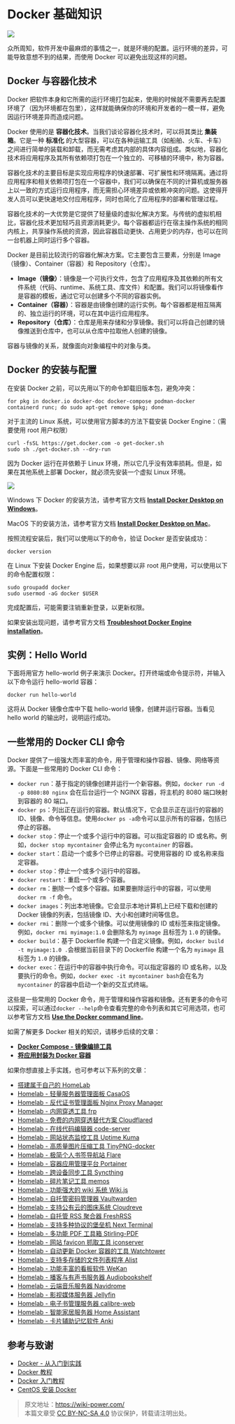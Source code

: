 # Docker 基础知识

![](https://f004.backblazeb2.com/file/wiki-media/img/20210116153041.png)

众所周知，软件开发中最麻烦的事情之一，就是环境的配置。运行环境的差异，可能导致意想不到的结果，而使用 Docker 可以避免出现这样的问题。

## Docker 与容器化技术

Docker 把软件本身和它所需的运行环境打包起来，使用的时候就不需要再去配置环境了（因为环境都在包里），这样就能确保你的环境和开发者的一模一样，避免因运行环境差异而造成问题。

Docker 使用的是 **容器化技术**。当我们谈论容器化技术时，可以将其类比 **集装箱**。它是一种 **标准化** 的大型容器，可以在各种运输工具（如船舶、火车、卡车）之间进行简单的装载和卸载，而无需考虑其内部的具体内容组成。类似地，容器化技术将应用程序及其所有依赖项打包在一个独立的、可移植的环境中，称为容器。

容器化技术的主要目标是实现应用程序的快速部署、可扩展性和环境隔离。通过将应用程序和相关依赖项打包在一个容器中，我们可以确保在不同的计算机或服务器上以一致的方式运行应用程序，而无需担心环境差异或依赖冲突的问题。这使得开发人员可以更快速地交付应用程序，同时也简化了应用程序的部署和管理过程。

容器化技术的一大优势是它提供了轻量级的虚拟化解决方案。与传统的虚拟机相比，容器化技术更加轻巧且资源消耗更少。每个容器都运行在宿主操作系统的相同内核上，共享操作系统的资源，因此容器启动更快、占用更少的内存，也可以在同一台机器上同时运行多个容器。

Docker 是目前比较流行的容器化解决方案。它主要包含三要素，分别是 Image（镜像）、Container（容器）和 Repository（仓库）。

- **Image（镜像）**：镜像是一个可执行文件，包含了应用程序及其依赖的所有文件系统（代码、runtime、系统工具、库文件）和配置。我们可以将镜像看作是容器的模板，通过它可以创建多个不同的容器实例。
- **Container（容器）**：容器是由镜像创建的运行实例。每个容器都是相互隔离的、独立运行的环境，可以在其中运行应用程序。
- **Repository（仓库）**：仓库是用来存储和分享镜像。我们可以将自己创建的镜像推送到仓库中，也可以从仓库中拉取他人创建的镜像。

容器与镜像的关系，就像面向对象编程中的对象与类。

## Docker 的安装与配置

在安装 Docker 之前，可以先用以下的命令卸载旧版本包，避免冲突：

```shell
for pkg in docker.io docker-doc docker-compose podman-docker containerd runc; do sudo apt-get remove $pkg; done
```

对于主流的 Linux 系统，可以使用官方脚本的方法下载安装 Docker Engine：（需要使用 root 用户权限）

```shell
curl -fsSL https://get.docker.com -o get-docker.sh
sudo sh ./get-docker.sh --dry-run
```

因为 Docker 运行在并依赖于 Linux 环境，所以它几乎没有效率损耗。但是，如果在其他系统上部署 Docker，就必须先安装一个虚拟 Linux 环境。

![](https://f004.backblazeb2.com/file/wiki-media/img/20230708005714.png)

Windows 下 Docker 的安装方法，请参考官方文档 [**Install Docker Desktop on Windows**](https://docs.docker.com/desktop/install/windows-install/)。

MacOS 下的安装方法，请参考官方文档 [**Install Docker Desktop on Mac**](https://docs.docker.com/desktop/install/mac-install/)。

按照流程安装后，我们可以使用以下的命令，验证 Docker 是否安装成功：

```shell
docker version
```

在 Linux 下安装 Docker Engine 后，如果想要以非 root 用户使用，可以使用以下的命令配置权限：

```shell
sudo groupadd docker
sudo usermod -aG docker $USER
```

完成配置后，可能需要注销重新登录，以更新权限。

如果安装出现问题，请参考官方文档 [**Troubleshoot Docker Engine installation**](https://docs.docker.com/engine/install/troubleshoot/)。

## 实例：Hello World

下面将用官方 hello-world 例子来演示 Docker。打开终端或命令提示符，并输入以下命令运行 hello-world 容器：

```shell
docker run hello-world
```

这将从 Docker 镜像仓库中下载 hello-world 镜像，创建并运行容器。当看见 hello world 的输出时，说明运行成功。

## 一些常用的 Docker CLI 命令

Docker 提供了一组强大而丰富的命令，用于管理和操作容器、镜像、网络等资源。下面是一些常用的 Docker CLI 命令：

- `docker run`：基于指定的镜像创建并运行一个新容器。例如，`docker run -d -p 8080:80 nginx` 会在后台运行一个 NGINX 容器，将主机的 8080 端口映射到容器的 80 端口。
- `docker ps`：列出正在运行的容器。默认情况下，它会显示正在运行的容器的 ID、镜像、命令等信息。使用`docker ps -a`命令可以显示所有的容器，包括已停止的容器。
- `docker stop`：停止一个或多个运行中的容器。可以指定容器的 ID 或名称。例如，`docker stop mycontainer` 会停止名为 `mycontainer` 的容器。
- `docker start`：启动一个或多个已停止的容器。可使用容器的 ID 或名称来指定容器。
- `docker stop`：停止一个或多个运行中的容器。
- `docker restart`：重启一个或多个容器。
- `docker rm`：删除一个或多个容器。如果要删除运行中的容器，可以使用 `docker rm -f` 命令。
- `docker images`：列出本地镜像。它会显示本地计算机上已经下载和创建的 Docker 镜像的列表，包括镜像 ID、大小和创建时间等信息。
- `docker rmi`：删除一个或多个镜像。可以使用镜像的 ID 或标签来指定镜像。例如，`docker rmi myimage:1.0` 会删除名为 `myimage` 且标签为 `1.0` 的镜像。
- `docker build`：基于 Dockerfile 构建一个自定义镜像。例如，`docker build -t myimage:1.0 .`会根据当前目录下的 Dockerfile 构建一个名为 `myimage` 且标签为 `1.0` 的镜像。
- `docker exec`：在运行中的容器中执行命令。可以指定容器的 ID 或名称，以及要执行的命令。例如，`docker exec -it mycontainer bash`会在名为 `mycontainer` 的容器中启动一个新的交互式终端。

这些是一些常用的 Docker 命令，用于管理和操作容器和镜像。还有更多的命令可以探索，可以通过`docker --help`命令查看完整的命令列表和其它可用选项，也可以参考官方文档 [**Use the Docker command line**](https://docs.docker.com/engine/reference/commandline/cli/)。

如需了解更多 Docker 相关的知识，请移步后续的文章：

- [**Docker Compose - 镜像编排工具**](https://wiki-power.com/DockerCompose-%E9%95%9C%E5%83%8F%E7%BC%96%E6%8E%92%E5%B7%A5%E5%85%B7/)
- [**将应用封装为 Docker 容器**](https://wiki-power.com/%E5%B0%86%E5%BA%94%E7%94%A8%E5%B0%81%E8%A3%85%E4%B8%BADocker%E5%AE%B9%E5%99%A8/)

如果你想直接上手实践，也可参考以下系列的文章：

- [搭建属于自己的 HomeLab](https://wiki-power.com/搭建属于自己的HomeLab)
- [Homelab - 轻量服务器管理面板 CasaOS](https://wiki-power.com/Homelab-轻量服务器管理面板CasaOS)
- [Homelab - 反代证书管理面板 Nginx Proxy Manager](https://wiki-power.com/Homelab-反代证书管理面板NginxProxyManager)
- [Homelab - 内网穿透工具 frp](https://wiki-power.com/Homelab-内网穿透工具frp)
- [Homelab - 免费的内网穿透替代方案 Cloudflared](https://wiki-power.com/Homelab-免费的内网穿透替代方案Cloudflared)
- [Homelab - 在线代码编辑器 code-server](https://wiki-power.com/Homelab-在线代码编辑器code-server)
- [Homelab - 网站状态监控工具 Uptime Kuma](https://wiki-power.com/Homelab-网站状态监控工具UptimeKuma)
- [Homelab - 高质量图片压缩工具 TinyPNG-docker](https://wiki-power.com/Homelab-高质量图片压缩工具TinyPNG-docker)
- [Homelab - 极简个人书签导航站 Flare](https://wiki-power.com/Homelab-极简个人书签导航站Flare)
- [Homelab - 容器应用管理平台 Portainer](https://wiki-power.com/Homelab-容器应用管理平台Portainer)
- [Homelab - 跨设备同步工具 Syncthing](https://wiki-power.com/Homelab-跨设备同步工具Syncthing)
- [Homelab - 碎片笔记工具 memos](https://wiki-power.com/Homelab-碎片笔记工具memos)
- [Homelab - 功能强大的 wiki 系统 Wiki.js](https://wiki-power.com/Homelab-功能强大的wiki系统Wikijs)
- [Homelab - 自托管密码管理器 Vaultwarden](https://wiki-power.com/Homelab-自托管密码管理器Vaultwarden)
- [Homelab - 支持公有云的图床系统 Cloudreve](https://wiki-power.com/Homelab-支持公有云的图床系统Cloudreve)
- [Homelab - 自托管 RSS 聚合器 FreshRSS](https://wiki-power.com/Homelab-自托管RSS聚合器FreshRSS)
- [Homelab - 支持多种协议的堡垒机 Next Terminal](https://wiki-power.com/Homelab-支持多种协议的堡垒机NextTerminal)
- [Homelab - 多功能 PDF 工具箱 Stirling-PDF](https://wiki-power.com/Homelab-多功能PDF工具箱Stirling-PDF)
- [Homelab - 网站 favicon 抓取工具 iconserver](https://wiki-power.com/Homelab-网站favicon抓取工具iconserver)
- [Homelab - 自动更新 Docker 容器的工具 Watchtower](https://wiki-power.com/Homelab-自动更新Docker容器的工具Watchtower)
- [Homelab - 支持多存储的文件列表程序 Alist](https://wiki-power.com/Homelab-支持多存储的文件列表程序Alist)
- [Homelab - 功能丰富的看板软件 WeKan](https://wiki-power.com/Homelab-功能丰富的看板软件WeKan)
- [Homelab - 播客与有声书服务器 Audiobookshelf](https://wiki-power.com/Homelab-播客与有声书服务器Audiobookshelf)
- [Homelab - 云端音乐服务器 Navidrome](https://wiki-power.com/Homelab-云端音乐服务器Navidrome)
- [Homelab - 影视媒体服务器 Jellyfin](https://wiki-power.com/Homelab-影视媒体服务器Jellyfin)
- [Homelab - 电子书管理服务器 calibre-web](https://wiki-power.com/Homelab-电子书管理服务器calibre-web)
- [Homelab - 智能家居服务器 Home Assistant](https://wiki-power.com/Homelab-智能家居服务器HomeAssistant)
- [Homelab - 卡片辅助记忆软件 Anki](https://wiki-power.com/Homelab-卡片辅助记忆软件Anki)

## 参考与致谢

- [Docker - 从入门到实践](https://yeasy.gitbook.io/docker_practice/)
- [Docker 教程](https://www.runoob.com/docker/docker-tutorial.html)
- [Docker 入门教程](http://www.ruanyifeng.com/blog/2018/02/docker-tutorial.html)
- [CentOS 安装 Docker](https://wiki-power.com/unlist/CentOS%E5%AE%89%E8%A3%85Docker)

> 原文地址：<https://wiki-power.com/>  
> 本篇文章受 [CC BY-NC-SA 4.0](https://creativecommons.org/licenses/by/4.0/deed.zh) 协议保护，转载请注明出处。
